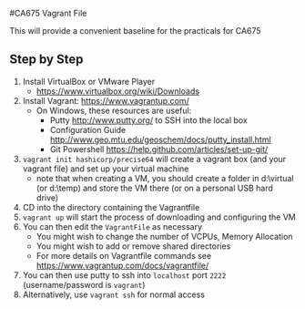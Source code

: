 #CA675 Vagrant File

This will provide a convenient baseline for the practicals for CA675

## Step by Step

1. Install VirtualBox or VMware Player
    * https://www.virtualbox.org/wiki/Downloads
2. Install Vagrant: <https://www.vagrantup.com/>
    * On Windows, these resources are useful:
      * Putty <http://www.putty.org/> to SSH into the local box
      * Configuration Guide <http://www.geo.mtu.edu/geoschem/docs/putty_install.html>
      * Git Powershell <https://help.github.com/articles/set-up-git/>
3. `vagrant init hashicorp/precise64` will create a vagrant box (and your vagrant file) and set up your virtual machine
   * note that when creating a VM, you should create a folder in d:\virtual (or d:\temp) and store the VM there (or on a personal USB hard drive)
4. CD into the directory containing the Vagrantfile
5. `vagrant up` will start the process of downloading and configuring the VM
6. You can then edit the `VagrantFile` as necessary
    * You might wish to change the number of VCPUs, Memory Allocation
    * You might wish to add or remove shared directories
    * For more details on Vagrantfile commands see https://www.vagrantup.com/docs/vagrantfile/
6. You can then use putty to ssh into `localhost` port `2222`
   (username/password is `vagrant`)
7. Alternatively, use `vagrant ssh` for normal access
